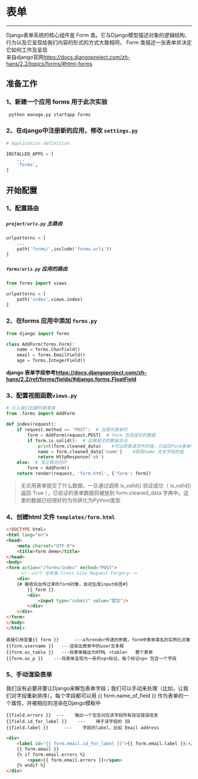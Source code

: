 # 表单

----
Django表单系统的核心组件是 Form 类。它与Django模型描述对象的逻辑结构、行为以及它呈现给我们内容的形式的方式大致相同， Form 类描述一张表单并决定它如何工作及呈现  
来自django官网<https://docs.djangoproject.com/zh-hans/2.2/topics/forms/#html-forms>

## 准备工作
### 1、新建一个应用 forms 用于此次实验
```python
 python manage.py startapp forms
```

### 2、在django中注册新的应用，修改 `settings.py`
```python
# Application definition

INSTALLED_APPS = [
    ...
    'forms',
]
```

## 开始配置

### 1、配置路由 
##### `project/urls.py` *主路由*
```python
urlpatterns = [
    ...
    path('forms/',include('forms.urls'))
]
```
##### `forms/urls.py` *应用的路由*
```python
from forms import views

urlpatterns = [
    path('index',views.index)
]
```

### 2、在forms 应用中添加 `forms.py `

```python
from django import forms

class AddForm(forms.Form):
    name = forms.CharField()
    email = forms.EmailField()
    age = forms.IntegerField()

```
**django 表单字段参考<https://docs.djangoproject.com/zh-hans/2.2/ref/forms/fields/#django.forms.FloatField>**



### 3、配置视图函数`views.py`
```python
# 引入我们创建的表单类
from .forms import AddForm

def index(request):
    if request.method == 'POST':  # 当提交表单时
        form = AddForm(request.POST)  # form 包含提交的数据
        if form.is_valid():  # 如果提交的数据合法
            print(form.cleaned_data)    #可以获取请求中的值，只返回form表单中定义的字段，使用cleaned_data前，要验证表单
            name = form.cleaned_data['name']    #获取name 文本字段的值
            return HttpResponse('ok')
    else:  # 当正常访问时
        form = AddForm()
    return render(request, 'form.html', {'form': form})
```
>无论用表单提交了什么数据，一旦通过调用 is_valid() 验证成功（ is_valid() 返回 True ），已验证的表单数据将被放到 form.cleaned_data 字典中。这里的数据已经很好的为你转化为Python类型


### 4、创建html 文件 `templates/form.html`

```html
<!DOCTYPE html>
<html lang="en">
<head>
    <meta charset="UTF-8">
    <title>form demo</title>
</head>
<body>
<form action="/forms/index" method="POST">
    　<!--csrf 全称是 Cross Site Request Forgery-->
    <div>
    {# 接收后台传过来的form对象，自动生成input标签#}
        {{ form }}
        <div>
            <input type="submit" value="提交"/>
        </div>
    </div>
</form>
</body>
</html>
```
    直接引用变量{{ form }}      ---a为render传递的参数，form中表单类名的实例化对象
    {{form.username }}   ---渲染出表单中的user文本框
    {{form.as_table }}   ---将表单输出为HTML <table>   整个表单
    {{form.as_p }}    ---将表单呈现为一系列<p>标记，每个标记<p> 包含一个字段


### 5、手动渲染表单
我们没有必要非要让Django来解包表单字段；我们可以手动来处理（比如，让我们对字段重新排序）。每个字段都可以用 {{ form.name_of_field }} 作为表单的一个属性，并被相应的渲染在Django模板中  

    {{field.errors }}  ---    输出一个包含对应该字段所有验证错误信息    
    {{field.id_for_label }}    ---    用于该字段的 ID  
    {{field.label }}      ---    字段的label，比如 Email address  

```html
<div>
    <label id="{{ form.email.id_for_label }}">{{ form.email.label }}:</label>
    {{ form.email }}
    {% if form.email.errors %}
        <span>{{ form.email.errors }}</span>
    {% endif %}
</div>
```

